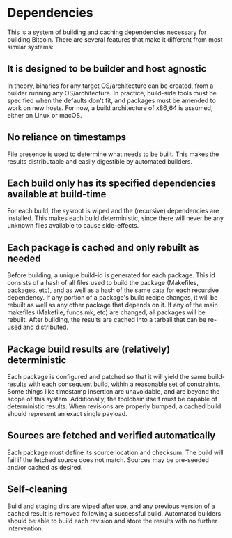 # Dependencies

This is a system of building and caching dependencies necessary for building Bitcoin.
There are several features that make it different from most similar systems:

## It is designed to be builder and host agnostic

In theory, binaries for any target OS/architecture can be created, from a
builder running any OS/architecture. In practice, build-side tools must be
specified when the defaults don't fit, and packages must be amended to work
on new hosts. For now, a build architecture of x86_64 is assumed, either on
Linux or macOS.

## No reliance on timestamps

File presence is used to determine what needs to be built. This makes the
results distributable and easily digestible by automated builders.

## Each build only has its specified dependencies available at build-time

For each build, the sysroot is wiped and the (recursive) dependencies are
installed. This makes each build deterministic, since there will never be any
unknown files available to cause side-effects.

## Each package is cached and only rebuilt as needed

Before building, a unique build-id is generated for each package. This id
consists of a hash of all files used to build the package (Makefiles, packages,
etc), and as well as a hash of the same data for each recursive dependency. If
any portion of a package's build recipe changes, it will be rebuilt as well as
any other package that depends on it. If any of the main makefiles (Makefile,
funcs.mk, etc) are changed, all packages will be rebuilt. After building, the
results are cached into a tarball that can be re-used and distributed.

## Package build results are (relatively) deterministic

Each package is configured and patched so that it will yield the same
build-results with each consequent build, within a reasonable set of
constraints. Some things like timestamp insertion are unavoidable, and are
beyond the scope of this system. Additionally, the toolchain itself must be
capable of deterministic results. When revisions are properly bumped, a cached
build should represent an exact single payload.

## Sources are fetched and verified automatically

Each package must define its source location and checksum. The build will fail
if the fetched source does not match. Sources may be pre-seeded and/or cached
as desired.

## Self-cleaning

Build and staging dirs are wiped after use, and any previous version of a
cached result is removed following a successful build. Automated builders
should be able to build each revision and store the results with no further
intervention.
